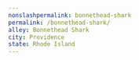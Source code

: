 ```yaml
---
﻿nonslashpermalink: bonnethead-shark
permalink: /bonnethead-shark/
alley: Bonnethead Shark
city: Providence
state: Rhode Island
---
```

